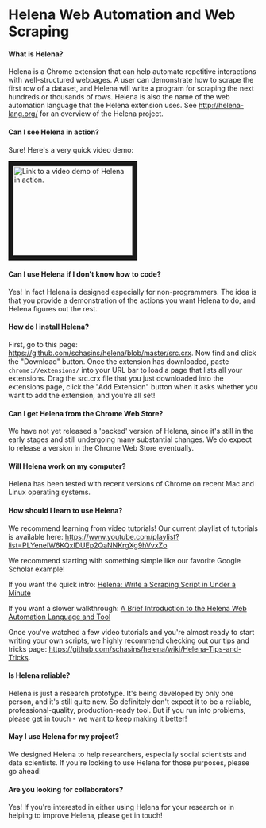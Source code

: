 # Helena Web Automation and Web Scraping

#### What is Helena?
Helena is a Chrome extension that can help automate repetitive interactions with well-structured webpages.  A user can demonstrate how to scrape the first row of a dataset, and Helena will write a program for scraping the next hundreds or thousands of rows.  Helena is also the name of the web automation language that the Helena extension uses.  See <a href="http://helena-lang.org/" target="_blank">http://helena-lang.org/</a> for an overview of the Helena project.

#### Can I see Helena in action?
Sure!  Here's a very quick video demo:

<a href="http://www.youtube.com/watch?feature=player_embedded&v=KfoLc4DzXT8" target="_blank">
<img src="http://img.youtube.com/vi/KfoLc4DzXT8/0.jpg" alt="Link to a video demo of Helena in action." width="240" height="180" border="10" />
</a>

#### Can I use Helena if I don't know how to code?
Yes!  In fact Helena is designed especially for non-programmers.  The idea is that you provide a demonstration of the actions you want Helena to do, and Helena figures out the rest.

#### How do I install Helena?
First, go to this page: https://github.com/schasins/helena/blob/master/src.crx.  Now find and click the "Download" button.  Once the extension has downloaded, paste `chrome://extensions/` into your URL bar to load a page that lists all your extensions.  Drag the src.crx file that you just downloaded into the extensions page, click the "Add Extension" button when it asks whether you want to add the extension, and you're all set! 

#### Can I get Helena from the Chrome Web Store?
We have not yet released a 'packed' version of Helena, since it's still in the early stages and still undergoing many substantial changes.  We do expect to release a version in the Chrome Web Store eventually.

#### Will Helena work on my computer?
Helena has been tested with recent versions of Chrome on recent Mac and Linux operating systems.

#### How should I learn to use Helena?
We recommend learning from video tutorials!  Our current playlist of tutorials is available here: https://www.youtube.com/playlist?list=PLYeneIW6KQxIDUEp2QaNNKrgXg9hVvxZo

We recommend starting with something simple like our favorite Google Scholar example!

If you want the quick intro: [Helena: Write a Scraping Script in Under a Minute](https://www.youtube.com/watch?v=KfoLc4DzXT8&index=2&list=PLYeneIW6KQxIDUEp2QaNNKrgXg9hVvxZo)

If you want a slower walkthrough: [A Brief Introduction to the Helena Web Automation Language and Tool](https://www.youtube.com/watch?v=abVdsi89_j8&index=1&list=PLYeneIW6KQxIDUEp2QaNNKrgXg9hVvxZo)

Once you've watched a few video tutorials and you're almost ready to start writing your own scripts, we highly recommend checking out our tips and tricks page: https://github.com/schasins/helena/wiki/Helena-Tips-and-Tricks.

#### Is Helena reliable?
Helena is just a research prototype.  It's being developed by only one person, and it's still quite new.  So definitely don't expect it to be a reliable, professional-quality, production-ready tool.  But if you run into problems, please get in touch - we want to keep making it better!

#### May I use Helena for my project?
We designed Helena to help researchers, especially social scientists and data scientists.  If you're looking to use Helena for those purposes, please go ahead!

#### Are you looking for collaborators?
Yes!  If you're interested in either using Helena for your research or in helping to improve Helena, please get in touch!
